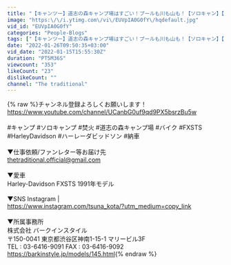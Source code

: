 ```yaml
---
title: "【キャンツー】道志の森キャンプ場はすごい！プールも川も山も！【ソロキャン】【ハーレー】"
image: "https:\/\/i.ytimg.com\/vi\/EUVpIA0G0fY\/hqdefault.jpg"
vid_id: "EUVpIA0G0fY"
categories: "People-Blogs"
tags: ["【キャンツー】道志の森キャンプ場はすごい！プールも川も山も！【ソロキャン】【ハーレー】"]
date: "2022-01-26T09:50:35+03:00"
vid_date: "2022-01-15T15:55:30Z"
duration: "PT5M36S"
viewcount: "353"
likeCount: "23"
dislikeCount: ""
channel: "The traditional"
---
```

{% raw %}チャンネル登録よろしくお願いします！ <br /><a rel="nofollow" target="blank" href="https://www.youtube.com/channel/UCanbG0uf9qd9PX5bsrzBu5w">https://www.youtube.com/channel/UCanbG0uf9qd9PX5bsrzBu5w</a> <br /><br />#キャンプ #ソロキャンプ #焚火 #道志の森キャンプ場 #バイク  #FXSTS #HarleyDavidson #ハーレーダビッドソン #納車<br /><br />▼仕事依頼/ファンレター等お届け先 <br />thetraditional.official@gmail.com <br /><br />▼愛車 <br />Harley-Davidson FXSTS 1991年モデル <br /><br />▼SNS Instagram |  <br /><a rel="nofollow" target="blank" href="https://www.instagram.com/tsuna_kota/?utm_medium=copy_link">https://www.instagram.com/tsuna_kota/?utm_medium=copy_link</a> <br /><br />▼所属事務所 <br />株式会社 バークインスタイル <br />〒150-0041 東京都渋谷区神南1-15-1 マリービル3F <br />TEL : 03-6416-9091 FAX : 03-6416-9092 <a rel="nofollow" target="blank" href="https://barkinstyle.jp/models/145.html">https://barkinstyle.jp/models/145.html</a>{% endraw %}
